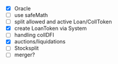 * [X] Oracle
* [ ] use safeMath
* [ ] split allowed and active Loan/CollToken
* [X] create LoanToken via System
* [ ] handling collDFI
* [X] auctions/liquidations
* [ ] Stocksplit
* [ ] merger?